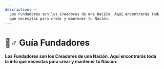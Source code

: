 ```yaml
---
description: >-
  Los Fundadores son los Creadores de una Nación. Aquí encontrarás toda la info
  que necesitas para crear y mantener tu Nación.
---
```


# 👳♂ Guía Fundadores

#### Los Fundadores son los Creadores de una Nación. Aquí encontrarás toda la info que necesitas para crear y mantener tu Nación:

